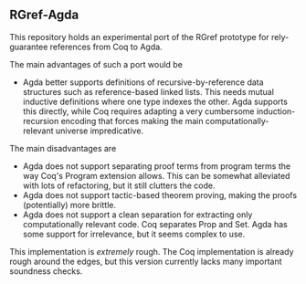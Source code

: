 RGref-Agda
----------
This repository holds an experimental port of the RGref prototype for rely-guarantee references from
Coq to Agda.

The main advantages of such a port would be
- Agda better supports definitions of recursive-by-reference data structures such as reference-based
  linked lists.  This needs mutual inductive definitions where one type indexes the other.  Agda
  supports this directly, while Coq requires adapting a very cumbersome induction-recursion encoding
  that forces making the main computationally-relevant universe impredicative.

The main disadvantages are
- Agda does not support separating proof terms from program terms the way Coq's Program extension
  allows.  This can be somewhat alleviated with lots of refactoring, but it still clutters the code.
- Agda does not support tactic-based theorem proving, making the proofs (potentially) more brittle.
- Agda does not support a clean separation for extracting only computationally relevant code.  Coq
  separates Prop and Set.  Agda has some support for irrelevance, but it seems complex to use.

This implementation is *extremely* rough.  The Coq implementation is already rough around the edges,
but this version currently lacks many important soundness checks.
